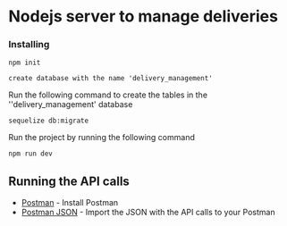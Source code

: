 # Nodejs server to manage deliveries




### Installing


```
npm init
```

```
create database with the name 'delivery_management'
```
Run the following command to create the tables in the ''delivery_management' database
```
sequelize db:migrate
```
Run the project by running the following command

```
npm run dev
```


## Running the API calls

* [Postman](https://www.postman.com/downloads/) - Install Postman
* [Postman JSON](https://github.com/ArielBarkan/nodeServer/blob/master/BackendTest%20-%20GetPackage%20test.postman_collection.json) - Import the JSON with the API calls to your Postman

